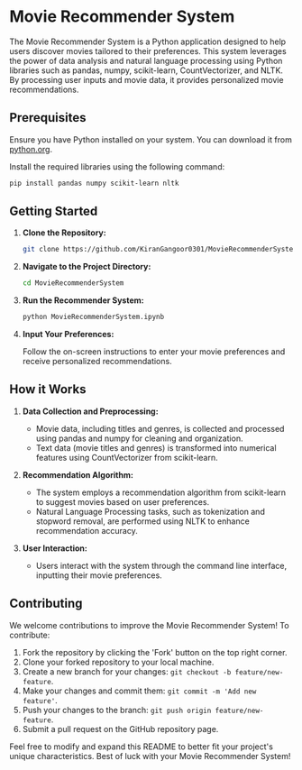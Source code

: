 # Movie Recommender System

The Movie Recommender System is a Python application designed to help users discover movies tailored to their preferences. This system leverages the power of data analysis and natural language processing using Python libraries such as pandas, numpy, scikit-learn, CountVectorizer, and NLTK. By processing user inputs and movie data, it provides personalized movie recommendations.

## Prerequisites

Ensure you have Python installed on your system. You can download it from [python.org](https://www.python.org/).

Install the required libraries using the following command:

```bash
pip install pandas numpy scikit-learn nltk
```

## Getting Started

1. **Clone the Repository:**

   ```bash
   git clone https://github.com/KiranGangoor0301/MovieRecommenderSystem.git
   ```

2. **Navigate to the Project Directory:**

   ```bash
   cd MovieRecommenderSystem
   ```

3. **Run the Recommender System:**

   ```bash
   python MovieRecommenderSystem.ipynb
   ```

4. **Input Your Preferences:**

   Follow the on-screen instructions to enter your movie preferences and receive personalized recommendations.

## How it Works

1. **Data Collection and Preprocessing:**

   - Movie data, including titles and genres, is collected and processed using pandas and numpy for cleaning and organization.
   - Text data (movie titles and genres) is transformed into numerical features using CountVectorizer from scikit-learn.

2. **Recommendation Algorithm:**

   - The system employs a recommendation algorithm from scikit-learn to suggest movies based on user preferences.
   - Natural Language Processing tasks, such as tokenization and stopword removal, are performed using NLTK to enhance recommendation accuracy.

3. **User Interaction:**

   - Users interact with the system through the command line interface, inputting their movie preferences.

## Contributing

We welcome contributions to improve the Movie Recommender System! To contribute:

1. Fork the repository by clicking the 'Fork' button on the top right corner.
2. Clone your forked repository to your local machine.
3. Create a new branch for your changes: `git checkout -b feature/new-feature`.
4. Make your changes and commit them: `git commit -m 'Add new feature'`.
5. Push your changes to the branch: `git push origin feature/new-feature`.
6. Submit a pull request on the GitHub repository page.



Feel free to modify and expand this README to better fit your project's unique characteristics. Best of luck with your Movie Recommender System!
